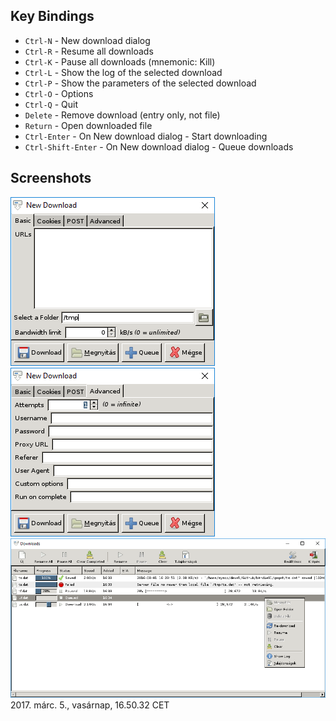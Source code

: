
## Key Bindings

* `Ctrl-N` - New download dialog
* `Ctrl-R` - Resume all downloads
* `Ctrl-K` - Pause all downloads (mnemonic: Kill)
* `Ctrl-L` - Show the log of the selected download
* `Ctrl-P` - Show the parameters of the selected download
* `Ctrl-O` - Options
* `Ctrl-Q` - Quit
* `Delete` - Remove download (entry only, not file)
* `Return` - Open downloaded file
* `Ctrl-Enter` - On New download dialog - Start downloading
* `Ctrl-Shift-Enter` - On New download dialog - Queue downloads

## Screenshots

![](img/1.png)
![](img/2.png)
![](img/4.png)
2017. márc.  5., vasárnap, 16.50.32 CET
